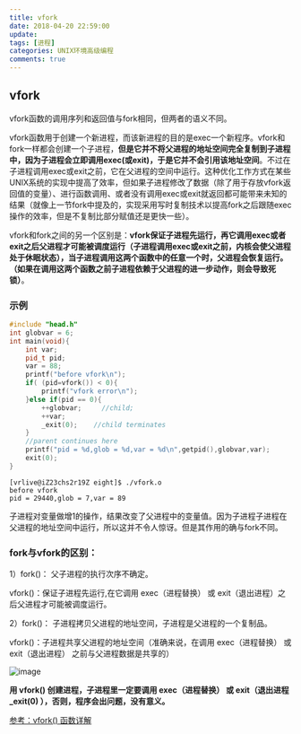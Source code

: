 ```yaml
---
title: vfork
date: 2018-04-20 22:59:00
update: 
tags: [进程]
categories: UNIX环境高级编程
comments: true
---
```


## vfork

vfork函数的调用序列和返回值与fork相同，但两者的语义不同。

<!--more-->

vfork函数用于创建一个新进程，而该新进程的目的是exec一个新程序。vfork和fork一样都会创建一个子进程，**但是它并不将父进程的地址空间完全复制到子进程中，因为子进程会立即调用exec(或exit)，于是它并不会引用该地址空间**。不过在子进程调用exec或exit之前，它在父进程的空间中运行。这种优化工作方式在某些UNIX系统的实现中提高了效率，但如果子进程修改了数据（除了用于存放vfork返回值的变量）、进行函数调用、或者没有调用exec或exit就返回都可能带来未知的结果（就像上一节fork中提及的，实现采用写时复制技术以提高fork之后跟随exec操作的效率，但是不复制比部分赋值还是更快一些）。

vfork和fork之间的另一个区别是：**vfork保证子进程先运行，再它调用exec或者exit之后父进程才可能被调度运行（子进程调用exec或exit之前，内核会使父进程处于休眠状态），当子进程调用这两个函数中的任意一个时，父进程会恢复运行。（如果在调用这两个函数之前子进程依赖于父进程的进一步动作，则会导致死锁）**。

### 示例

```C++
#include "head.h"
int globvar = 6;
int main(void){
	int var;
	pid_t pid;
	var = 88;
	printf("before vfork\n");
	if( (pid=vfork()) < 0){
		printf("vfork error\n");
	}else if(pid == 0){  
		++globvar;     //child;
		++var;
		_exit(0);    //child terminates
	}
	//parent continues here
	printf("pid = %d,glob = %d,var = %d\n",getpid(),globvar,var);
	exit(0);
}
```

```
[vrlive@iZ23chs2r19Z eight]$ ./vfork.o 
before vfork
pid = 29440,glob = 7,var = 89
```

子进程对变量做增1的操作，结果改变了父进程中的变量值。因为子进程子进程在父进程的地址空间中运行，所以这并不令人惊讶。但是其作用的确与fork不同。

### fork与vfork的区别：


1）fork()： 父子进程的执行次序不确定。

vfork()：保证子进程先运行,在它调用 exec（进程替换） 或 exit（退出进程）之后父进程才可能被调度运行。

2）fork()： 子进程拷贝父进程的地址空间，子进程是父进程的一个复制品。

vfork()：子进程共享父进程的地址空间（准确来说，在调用 exec（进程替换） 或 exit（退出进程） 之前与父进程数据是共享的）

![image](http://ou6yob3zd.bkt.clouddn.com/vfork.png)


**用 vfork() 创建进程，子进程里一定要调用 exec（进程替换） 或 exit（退出进程 _exit(0) ），否则，程序会出问题，没有意义。**

[参考：vfork() 函数详解](https://blog.csdn.net/tennysonsky/article/details/45847107)













